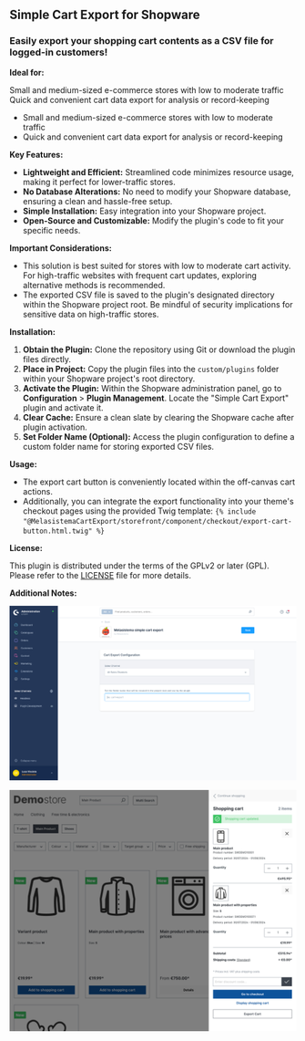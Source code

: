 ## Simple Cart Export for Shopware

### Easily export your shopping cart contents as a CSV file for logged-in customers!


**Ideal for:**

Small and medium-sized e-commerce stores with low to moderate traffic
Quick and convenient cart data export for analysis or record-keeping

-   Small and medium-sized e-commerce stores with low to moderate traffic
-   Quick and convenient cart data export for analysis or record-keeping


**Key Features:**

-   **Lightweight and Efficient:** Streamlined code minimizes resource usage, making it perfect for lower-traffic stores.
-   **No Database Alterations:** No need to modify your Shopware database, ensuring a clean and hassle-free setup.
-   **Simple Installation:** Easy integration into your Shopware project.
-   **Open-Source and Customizable:** Modify the plugin's code to fit your specific needs.


**Important Considerations:**

- This solution is best suited for stores with low to moderate cart activity. For high-traffic websites with frequent cart updates, exploring alternative methods is recommended.
- The exported CSV file is saved to the plugin's designated directory within the Shopware project root. Be mindful of security implications for sensitive data on high-traffic stores.


**Installation:**

1.  **Obtain the Plugin:** Clone the repository using Git or download the plugin files directly.
2.  **Place in Project:** Copy the plugin files into the `custom/plugins` folder within your Shopware project's root directory.
3.  **Activate the Plugin:** Within the Shopware administration panel, go to **Configuration** > **Plugin Management**. Locate the "Simple Cart Export" plugin and activate it.
4.  **Clear Cache:** Ensure a clean slate by clearing the Shopware cache after plugin activation.
5.  **Set Folder Name (Optional):** Access the plugin configuration to define a custom folder name for storing exported CSV files.


**Usage:**

- The export cart button is conveniently located within the off-canvas cart actions.
- Additionally, you can integrate the export functionality into your theme's checkout pages using the provided Twig template: `{% include "@MelasistemaCartExport/storefront/component/checkout/export-cart-button.html.twig" %}`

**License:**

This plugin is distributed under the terms of the GPLv2 or later (GPL). Please refer to the [LICENSE](http://www.gnu.org/licenses/gpl-2.0.html) file for more details.


**Additional Notes:**

![Install and activate the plugin and set the folder name](screenshots/01-melasistema-simple-export-cart-screenshot.jpg)

![Export your cart using the added offcanvas cart button](screenshots/02-melasistema-simple-export-cart-screenshot.jpg)
